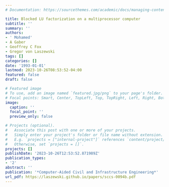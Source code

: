 ```yaml
---
# Documentation: https://sourcethemes.com/academic/docs/managing-content/

title: Blocked LU factorization on a multiprocessor computer
subtitle: ''
summary: ''
authors:
- ' Mohamed'
- A Gaber
- Geoffrey C Fox
- Gregor von Laszewski
tags: []
categories: []
date: '1993-01-01'
lastmod: 2023-10-26T08:53:52-04:00
featured: false
draft: false

# Featured image
# To use, add an image named `featured.jpg/png` to your page's folder.
# Focal points: Smart, Center, TopLeft, Top, TopRight, Left, Right, BottomLeft, Bottom, BottomRight.
image:
  caption: ''
  focal_point: ''
  preview_only: false

# Projects (optional).
#   Associate this post with one or more of your projects.
#   Simply enter your project's folder or file name without extension.
#   E.g. `projects = ["internal-project"]` references `content/project/deep-learning/index.md`.
#   Otherwise, set `projects = []`.
projects: []
publishDate: '2023-10-26T12:53:52.871989Z'
publication_types:
- '2'
abstract: ''
publication: '*Computer-Aided Civil and Infrastructure Engineering*'
url_pdf: https://laszewski.github.io/papers/sccs-0094b.pdf
---
```

